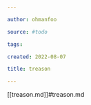 ```yaml
---

author: ohmanfoo

source: #todo

tags: 

created: 2022-08-07

title: treason

---
```

[[treason.md]]#treason.md
